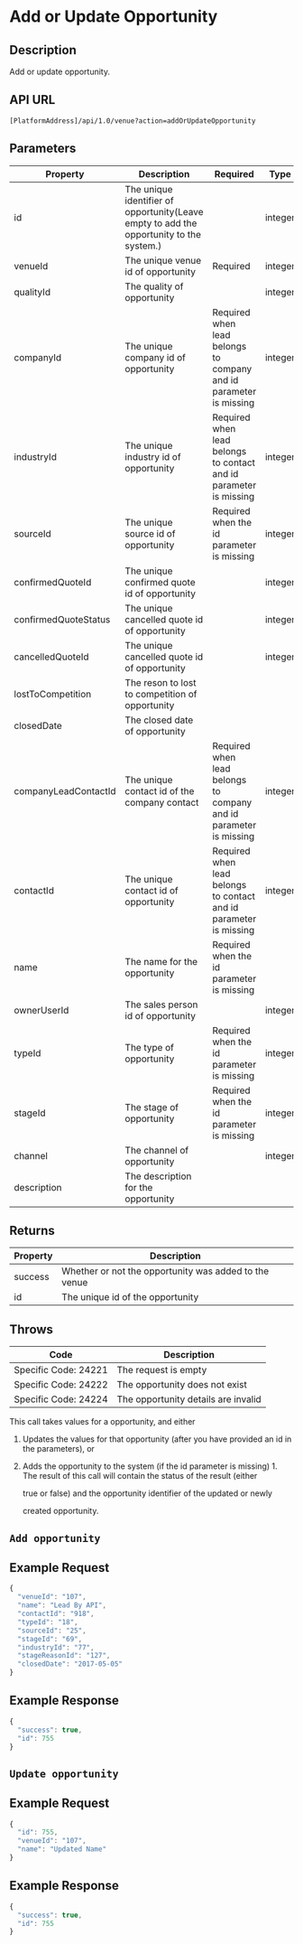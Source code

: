 # Add or Update Opportunity

## Description

Add or update opportunity.

## API URL

`[PlatformAddress]/api/1.0/venue?action=addOrUpdateOpportunity`

## Parameters

| Property | Description | Required | Type |
| --- | --- | --- | --- |
| id | The unique identifier of opportunity\(Leave empty to add the opportunity to the system.\) |  | integer |
| venueId | The unique venue id of opportunity | Required | integer |
| qualityId | The quality of opportunity |  | integer |
| companyId | The unique company id of opportunity | Required when lead belongs to company and id parameter is missing | integer |
| industryId | The unique industry id of opportunity | Required when lead belongs to contact and id parameter is missing | integer |
| sourceId | The unique source id of opportunity | Required when the id parameter is missing | integer |
| confirmedQuoteId | The unique confirmed quote id of opportunity |  | integer |
| confirmedQuoteStatus | The unique cancelled quote id of opportunity |  | integer |
| cancelledQuoteId | The unique cancelled quote id of opportunity |  | integer |
| lostToCompetition | The reson to lost to competition of opportunity |  |  |
| closedDate | The closed date of opportunity |  |  |
| companyLeadContactId | The unique contact id of the company contact | Required when lead belongs to company and id parameter is missing | integer |
| contactId | The unique contact id of opportunity | Required when lead belongs to contact and id parameter is missing | integer |
| name | The name for the opportunity | Required when the id parameter is missing |  |
| ownerUserId | The sales person id of opportunity |  | integer |
| typeId | The type of opportunity | Required when the id parameter is missing | integer |
| stageId | The stage of opportunity | Required when the id parameter is missing | integer |
| channel | The channel of opportunity |  | integer |
| description | The description for the opportunity |  |  |

## Returns

| Property | Description |
| --- | --- |
| success | Whether or not the opportunity was added to the venue |
| id | The unique id of the opportunity |

## Throws

| Code | Description |
| --- | --- |
| Specific Code: 24221 | The request is empty |
| Specific Code: 24222 | The opportunity does not exist |
| Specific Code: 24224 | The opportunity details are invalid |

This call takes values for a opportunity, and either

1. Updates the values for that opportunity \(after you have provided an id in the parameters\), or
2. Adds the opportunity to the system \(if the id parameter is missing\) 1. The result of this call will contain the status of the result \(either

   true or false\) and the opportunity identifier of the updated or newly

   created opportunity.

## `Add opportunity`

## Example Request

```javascript
{
  "venueId": "107",
  "name": "Lead By API",
  "contactId": "918",
  "typeId": "18",
  "sourceId": "25",
  "stageId": "69",
  "industryId": "77",
  "stageReasonId": "127",
  "closedDate": "2017-05-05"
}
```

## Example Response

```javascript
{
  "success": true,
  "id": 755
}
```

## `Update opportunity`

## Example Request

```javascript
{
  "id": 755,
  "venueId": "107",
  "name": "Updated Name"
}
```

## Example Response

```javascript
{
  "success": true,
  "id": 755
}
```

